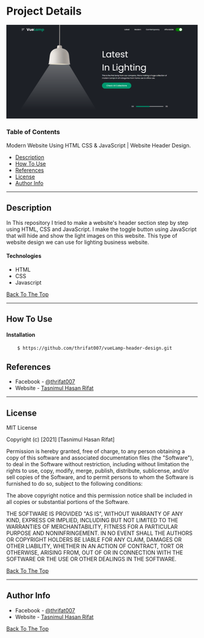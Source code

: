 # Project Details

![Project Image](https://github.com/thrifat007/vueLamp-header-design/blob/main/vuelamp-header.png)


### Table of Contents
Modern Website Using HTML CSS & JavaScript | Website Header Design.

- [Description](#description)
- [How To Use](#how-to-use)
- [References](#references)
- [License](#license)
- [Author Info](#author-info)

---

## Description

In This repository I tried to make a website's header section step by step using HTML, CSS and JavaScript. I make the toggle button using JavaScript that will hide and show the light images on this website. This type of website design we can use for lighting business website.

#### Technologies

- HTML
- CSS
- Javascript

[Back To The Top](#project-details)

---

## How To Use

#### Installation
```github
    $ https://github.com/thrifat007/vueLamp-header-design.git
```

## References
- Facebook - [@thrifat007](https://facebook.com/thrifat007)
- Website - [Tasnimul Hasan Rifat](https://tasnimulhasan.com)

---

## License

MIT License

Copyright (c) [2021] [Tasnimul Hasan Rifat]

Permission is hereby granted, free of charge, to any person obtaining a copy
of this software and associated documentation files (the "Software"), to deal
in the Software without restriction, including without limitation the rights
to use, copy, modify, merge, publish, distribute, sublicense, and/or sell
copies of the Software, and to permit persons to whom the Software is
furnished to do so, subject to the following conditions:

The above copyright notice and this permission notice shall be included in all
copies or substantial portions of the Software.

THE SOFTWARE IS PROVIDED "AS IS", WITHOUT WARRANTY OF ANY KIND, EXPRESS OR
IMPLIED, INCLUDING BUT NOT LIMITED TO THE WARRANTIES OF MERCHANTABILITY,
FITNESS FOR A PARTICULAR PURPOSE AND NONINFRINGEMENT. IN NO EVENT SHALL THE
AUTHORS OR COPYRIGHT HOLDERS BE LIABLE FOR ANY CLAIM, DAMAGES OR OTHER
LIABILITY, WHETHER IN AN ACTION OF CONTRACT, TORT OR OTHERWISE, ARISING FROM,
OUT OF OR IN CONNECTION WITH THE SOFTWARE OR THE USE OR OTHER DEALINGS IN THE
SOFTWARE.

[Back To The Top](#project-details)

---

## Author Info

- Facebook - [@thrifat007](https://facebook.com/thrifat007)
- Website - [Tasnimul Hasan Rifat](https://tasnimulhasan.com)

[Back To The Top](#project-details)